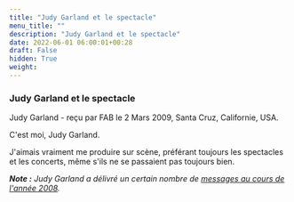 ```yaml
---
title: "Judy Garland et le spectacle"
menu_title: ""
description: "Judy Garland et le spectacle"
date: 2022-06-01 06:00:01+00:28
draft: False
hidden: True
weight:
---
```

### Judy Garland et le spectacle

Judy Garland - reçu par FAB le 2 Mars 2009, Santa Cruz, Californie, USA.

C'est moi, Judy Garland.

J'aimais vraiment me produire sur scène, préférant toujours les spectacles et les concerts, même s'ils ne se passaient pas toujours bien.

***Note :*** *Judy Garland a délivré un certain nombre de [messages au cours de l'année 2008](/fr-contemporary-messages/fr-contemporary-messages-by-date-order/fr-contemporary-messages-2008/).*
